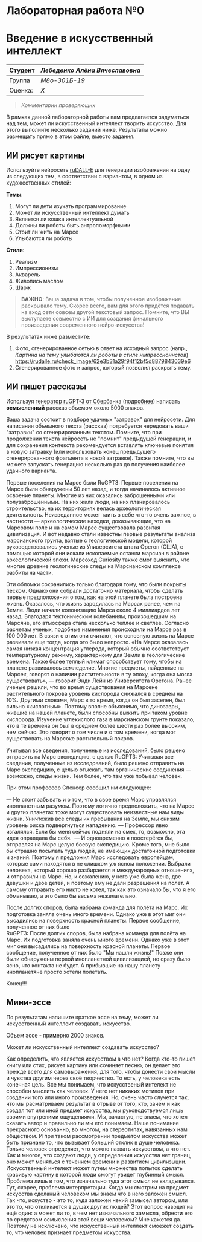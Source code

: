 # Лабораторная работа №0
# Введение в искусственный интеллект

| Студент | *Лебеденко Алёна Вячеславовна* |
|------|------|
| Группа  | *М8о-301Б-19* |
| Оценка: | *X* |

> *Комментарии проверяющих*

В рамках данной лабораторной работы вам предлагается задуматься над тем, может ли искусственный интеллект творить искусство. Для этого выполните несколько заданий ниже. Результаты можно размещать прямо в этом файле, вместо задания.

## ИИ рисует картины

Используйте нейросеть [ruDALL-E](https://rudalle.ru/) для генерации изображения на одну из следующих тем, в соответствии с вариантом, в одном из художественных стилей:

**Темы**:
1. Могут ли дети изучать программирование
1. Может ли искусственный интеллект думать
1. Является ли кошка интеллектуальной
1. Должны ли роботы быть антропоморфными
1. Стоит ли жить на Марсе
1. Улыбаются ли роботы

**Стили**:
1. Реализм
1. Импрессионизм
1. Акварель
1. Живопись маслом
1. Шарж

> **ВАЖНО**: Ваша задача в том, чтобы полученное изображение раскрывало тему. Скорее всего, вам для этого придётся подавать на вход сети совсем другой текстовый запрос. Помните, что ВЫ выступаете совместно с ИИ для создания финального произведения современного нейро-искусства!

В результатах ниже разместите:
1. Фото, сгенерированное сетью в ответ на исходный запрос (напр., *Картина на тему улыбаются ли роботы в стиле импрессионистов*)
https://rudalle.ru/check_image/62e3b31a29f94f12bf5d8879843039e6
3. Сгенерированное фото и запрос, который позволил раскрыть тему.

## ИИ пишет рассказы 

Используя [генератор ruGPT-3 от Сбербанка](https://russiannlp.github.io/rugpt-demo/) ([подробнее](https://sbercloud.ru/ru/warp/gpt-3)) написать **осмысленный** рассказ объемом около 5000 знаков. 

Ваша задача состоит в подборе удачных "затравок" для нейросети. Для написания объемного текста (рассказ) потребуется чередовать ваши "затравки" со сгенерированным текстом. Помните, что при продолжении текста нейросеть не "помнит" предыдущей генерации, и для сохранения контекста рекомендуется вставлять ключевые понятия в новую затравку (или использовать конец предыдущего сгенерированного фрагмента в новой затравке). Также помните, что вы можете запускать генерацию несколько раз до получения наиболее удачного варианта.

Первые поселения на Марсе были
RuGPT3: Первые поселения на Марсе были обнаружены 50 лет назад, и тогда начиналось активное освоение планеты. Многие из них оказались заброшенными или полузаброшенными. На них жили люди, на них планировалось строительство, на их территориях велась археологическая деятельность. Неизведанное может таить в себе что-то очень важное, в частности — археологические находки, доказывающие, что на Марсовом поле и на самом Марсе существовала развитая цивилизация. И вот недавно стали известны первые результаты анализа марсианского грунта, взятые с геологической модели, которой руководствовались ученые из Университета штата Орегон (США), с помощью которой они искали ископаемые останки марсиан в районе археологической эпохи. Марсоход Curiosity также смог выяснить, что многие древние геологические следы на Марсианском комплексе разбиты на части.

Эти обломки сохранились только благодаря тому, что были покрыты песком. Однако они собрали достаточно материала, чтобы сделать первые предположения о том, как на этой планете была построена жизнь. Оказалось, что жизнь зародилась на Марсах ранее, чем на Земле.
Люди начали колонизацию Марса около 4 миллиардов лет назад. Благодаря тектоническим колебаниям, произошедшим на Марсяне, его атмосфера стала несколько теплее и светлее. Согласно расчетам ученых, подобные изменения происходили на Марcе раз в 100 000 лет. В связи с этим они считают, что основную жизнь на Марсe развивали еще тогда, когда это было непросто.
«На Марсе оказалась самая низкая концентрация углерода, который обычно соответствует температурному режиму, характерному для Земли в геологические времена. Также более теплый климат способствует тому, чтобы на планете развивалось земледелие. Многие предметы, найденные на Марсек, говорят о наличии растительности в ту эпоху, когда она могла существовать», — говорит Энди Лейн из Университета Орегона.
Ранее ученые решили, что во время существования на Марсене растительного покрова уровень кислорода снижался в среднем на 10%. Другими словами, Марс в то время, когда он был заселен, был сильно «кислотным». Поэтому вполне объяснимо, что динозавры, жившие на нашей планете, были способны выжить при таком уровне кислорода.
Изучение углекислого газа в марсианском грунте показало, что в те времена он был в среднем более шести раз более высоким, чем сейчас. Это говорит о том числе и о том времени, когда мог существовать на Марсоке растительный покров.

Учитывая все сведения, полученные из исследований, было решено отправить на Марс экспедицию, с целью
RuGPT3: Учитывая все сведения, полученные из исследований, было решено отправить на Марс экспедицию, с целью отыскать там органические соединения — возможно, следы жизни. Тем более, что там уже побывал человек.

При этом профессор Спенсер сообщил им следующее:

— Не стоит забывать и о том, что в свое время Марс управлялся инопланетным разумом. Поэтому логично предположить, что на Марсе и других планетах тоже могут существовать неизвестные нам виды жизни. Уничтожив все следы их пребывания на Земле, мы снизим уровень риска подвергнуться нападению. — Профессор явно изгалялся.
 Если бы меня сейчас подняли на смех, то, возможно, эта идея оправдала бы себя.  — И одновременно я поостерёгся бы, отправляя на Марс целую боевую экспедицию. Кроме того, мне было бы страшно посылать туда людей, не имеющих достаточной подготовки и знаний. Поэтому я предложил Марс исследовать европейцам, которые сами находятся в не слишком уж ясном положении. Выбрали человека, который хорошо разбирается в международных отношениях, и отправили на Марс. Но, к сожалению, у него уже была жена, две девушки и двое детей, и поэтому ему не дали разрешения на полет. А самому отправить его никто не хотел, так как это означало бы, что я его обманываю, а это было бы весьма нежелательно.
 
После долгих споров, была набрана команда для  полёта на Марс. Их подготовка заняла очень много времени. Однако уже в этот миг они высадились на поверхность красной планеты. Первое сообщение, полученное от них было   
RuGPT3: После долгих споров, была набрана команда для  полёта на Марс. Их подготовка заняла очень много времени. Однако уже в этот миг они высадились на поверхность красной планеты. Первое сообщение, полученное от них было    "Мы нашли жизнь!" Позже они были обнаружены первой  инопланетной цивилизацией, но сразу было ясно, что контакта не будет. А прибывшие на нашу планету  инопланетяне просто хотели полетать.

Конец!!!



## Мини-эссе

По результатам напишите краткое эссе на тему, может ли искусственный интеллект создавать искусство.

Объем эссе - примерно 2000 знаков.

Может ли искусственный интеллект создавать искусство?

Как определить, что является искусством а что нет? Когда кто-то пишет книгу или стих, рисует картину или сочиняет песню, он делает это прежде всего для самовыражения, для того, чтобы донести свои мысли и чувства другим через своё творчество. То есть, у человека есть конечная цель. Все мы понимаем, что искусственый интелект не способен мыслить как человек. У него нет никаких мотивов при создании того или иного произведения. Но, очень часто случется так, что мы расматриваем результат в отрыве от того, кто, зачем и как создал тот или иной предмет искусства, мы руководствуемся лишь своими внутреними ощущениями. Мы, зачастую, не знаем, что хотел сказать автор и правильно ли мы его понимаем. Наше понимание прекрасного основанно, во многом, на стереотипах, навязанных нам обществом. И при таком рассмотрении предметом искусства может быть признано то, что вызывает больший отклик в душе человека. 
Только человек определяет, что можно назвать искусством, а что нет. Как и многое, что создают люди, у определения искусства нет границ, оно может меняться с течением времени и развитием цивилизыции. Искусственный интелект может путем множества попыток сделать красивую картину в которой люди смогут увидет глубинный смысл. Проблема лишь в том, что изначально туда этот смысл не вкладывался. Тут, скорее, проблема интерпретации. Когда мы смотрим на предмет искусства сделаный человеком мы знаем что в него заложен смысл. Так что, искуство - это то, куда заложен некий замысел автором, или это то, что откликается в душах других людей? Этот вопрос наводит на ещё один: а может ли то, в чем нет изначального замысла, обрести его по средством осмысления этой вещи человеком? Мне кажется да. Поэтому не исключено, что искусственный интеллект смоежет создать то, что человек признает предметом искусства.  


